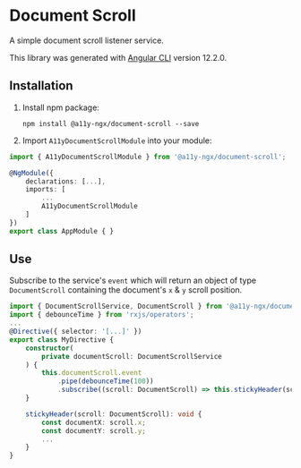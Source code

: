# Document Scroll

A simple document scroll listener service.

This library was generated with [Angular CLI](https://github.com/angular/angular-cli) version 12.2.0.

## Installation

1. Install npm package:

   `npm install @a11y-ngx/document-scroll --save`

2. Import `A11yDocumentScrollModule` into your module:

```typescript
import { A11yDocumentScrollModule } from '@a11y-ngx/document-scroll';

@NgModule({
    declarations: [...],
    imports: [
        ...
        A11yDocumentScrollModule
    ]
})
export class AppModule { }
```

## Use

Subscribe to the service's `event` which will return an object of type `DocumentScroll` containing the document's `x` & `y` scroll position.

```typescript
import { DocumentScrollService, DocumentScroll } from '@a11y-ngx/document-scroll';
import { debounceTime } from 'rxjs/operators';
...
@Directive({ selector: '[...]' })
export class MyDirective {
    constructor(
        private documentScroll: DocumentScrollService
    ) {
        this.documentScroll.event
            .pipe(debounceTime(100))
            .subscribe((scroll: DocumentScroll) => this.stickyHeader(scroll));
    }

    stickyHeader(scroll: DocumentScroll): void {
        const documentX: scroll.x;
        const documentY: scroll.y;
        ...
    }
}
```
